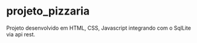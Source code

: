 # projeto_pizzaria
Projeto desenvolvido em HTML, CSS, Javascript integrando com o SqlLite via api rest.

